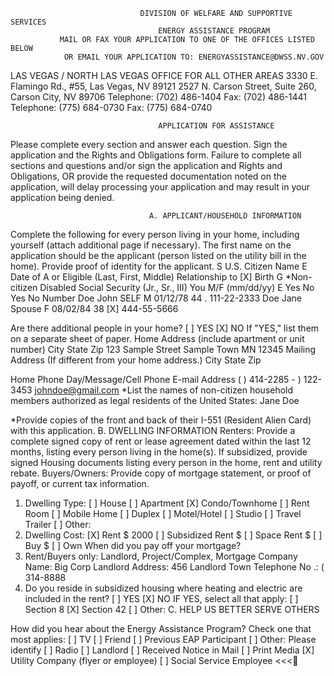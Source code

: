                                  DIVISION OF WELFARE AND SUPPORTIVE SERVICES 
                                     ENERGY ASSISTANCE PROGRAM 
               MAIL OR FAX YOUR APPLICATION TO ONE OF THE OFFICES LISTED BELOW 
                OR EMAIL YOUR APPLICATION TO: ENERGYASSISTANCE@DWSS.NV.GOV 
  LAS VEGAS / NORTH LAS VEGAS                                  OFFICE FOR ALL OTHER AREAS 
  3330 E. Flamingo Rd., #55, Las Vegas, NV 89121               2527 N. Carson Street, Suite 260, Carson City, NV 89706 
  Telephone: (702) 486-1404    Fax: (702) 486-1441             Telephone: (775) 684-0730 Fax: (775) 684-0740 

                                     APPLICATION FOR ASSISTANCE 
Please complete every section and answer each question. Sign the application and the Rights and Obligations form. Failure to 
complete all sections and questions and/or sign the application and Rights and Obligations, OR provide the requested 
documentation noted on the application, will delay processing your application and may result in your application being denied. 

                                   A. APPLICANT/HOUSEHOLD INFORMATION 

Complete the following for every person living in your home, including yourself (attach additional page if necessary). The first name 
on the application should be the applicant (person listed on the utility bill in the home). Provide proof of identity for the applicant. 
                                                            S                         U.S. Citizen 
                  Name                                      E       Date of       A    or Eligible 
            (Last, First, Middle)          Relationship to [X]      Birth        G   *Non-citizen Disabled    Social Security 
               (Jr., Sr., III)                  You       M/F     (mm/dd/yy)      E    Yes   No    Yes   No       Number 
                Doe John                       SELF        M      01/12/78       44    .                       111-22-2333 
                Doe Jane                     Spouse        F      08/02/84       38          [X]              444-55-5666 

Are there additional people in your home? [ ] YES [X] NO            If "YES," list them on a separate sheet of paper. 
Home Address (include apartment or unit number)                              City                     State        Zip 
 123 Sample Street                                                Sample Town                        MN            12345 
Mailing Address (If different from your home address.)                       City                     State        Zip 

Home Phone                            Day/Message/Cell Phone              E-mail Address 
 (    )     414-2285                    -    )     122-3453                             johndoe@gmail.com 
  *List the names of non-citizen household members authorized as legal residents of the United States: 
 Jane Doe 

*Provide copies of the front and back of their I-551 (Resident Alien Card) with this application. 
                                            B. DWELLING INFORMATION 
 Renters: Provide a complete signed copy of rent or lease agreement dated within the last 12 months, listing every person living 
 in the home(s). If subsidized, provide signed Housing documents listing every person in the home, rent and utility rebate. 
 Buyers/Owners: Provide copy of mortgage statement, or proof of payoff, or current tax information. 
 1. Dwelling Type:      [ ] House   [ ] Apartment      [X] Condo/Townhome [ ] Rent Room      [ ] Mobile Home 
                        [ ] Duplex [ ] Motel/Hotel     [ ] Studio    [ ] Travel Trailer [ ] Other: 
 2. Dwelling Cost:     [X] Rent $ 2000                 [ ] Subsidized Rent $             [ ] Space Rent $ 
                       [ ] Buy $                      [ ] Own         When did you pay off your mortgage? 
 3. Rent/Buyers only: Landlord, Project/Complex, Mortgage Company Name: Big Corp Landlord 
      Address: 456 Landlord Town                                                Telephone No .: (      314-8888 
 4. Do you reside in subsidized housing where heating and electric are included in the rent? [ ] YES [X] NO 
          IF YES, select all that apply: [ ] Section 8 [X] Section 42 [ ] Other: 
                                             C. HELP US BETTER SERVE OTHERS 

 How did you hear about the Energy Assistance Program? Check one that most applies: 
 [ ] TV                  [ ] Friend                                [ ] Previous EAP Participant     [ ] Other: Please identify 
 [ ] Radio               [ ] Landlord                              [ ] Received Notice in Mail 
 [ ] Print Media         [X] Utility Company (flyer or employee)   [ ] Social Service Employee 
<<<